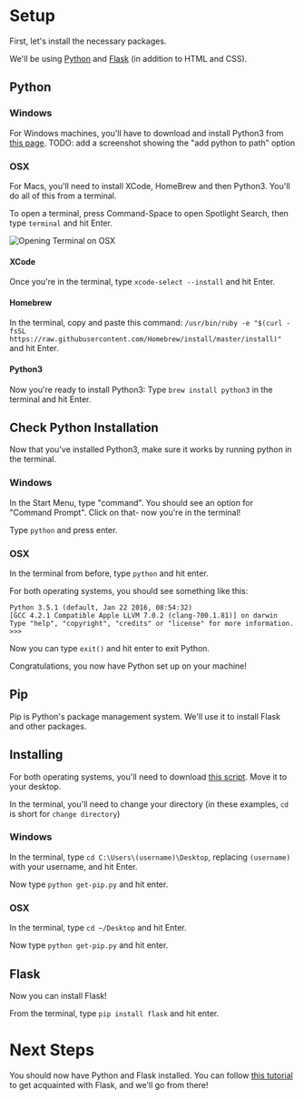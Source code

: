 # Setup
First, let's install the necessary packages.

We'll be using [Python](https://www.python.org) and [Flask](http://flask.pocoo.org/) (in addition to HTML and CSS).

## Python
### Windows
For Windows machines, you'll have to download and install Python3 from [this page](https://www.python.org/downloads/windows/).
TODO: add a screenshot showing the "add python to path" option
### OSX
For Macs, you'll need to install XCode, HomeBrew and then Python3. You'll do all of this from a terminal.

To open a terminal, press Command-Space to open Spotlight Search, then type `terminal` and hit Enter.

![Opening Terminal on OSX](https://github.com/tbcrozier/Ravenwood_My1stCode/wiki_files/open_terminal_osx.gif)

#### XCode
Once you're in the terminal, type `xcode-select --install` and hit Enter.

#### Homebrew
In the terminal, copy and paste this command: `/usr/bin/ruby -e "$(curl -fsSL https://raw.githubusercontent.com/Homebrew/install/master/install)"` and hit Enter.

#### Python3
Now you're ready to install Python3:
Type `brew install python3` in the terminal and hit Enter.

## Check Python Installation
Now that you've installed Python3, make sure it works by running python in the terminal.

### Windows
In the Start Menu, type "command". You should see an option for "Command Prompt". Click on that- now you're in the terminal!

Type `python` and press enter.

### OSX
In the terminal from before, type `python` and hit enter.


For both operating systems, you should see something like this:
```
Python 3.5.1 (default, Jan 22 2016, 08:54:32) 
[GCC 4.2.1 Compatible Apple LLVM 7.0.2 (clang-700.1.81)] on darwin
Type "help", "copyright", "credits" or "license" for more information.
>>> 
```

Now you can type `exit()` and hit enter to exit Python.

Congratulations, you now have Python set up on your machine!

## Pip
Pip is Python's package management system. We'll use it to install Flask and other packages.

## Installing
For both operating systems, you'll need to download [this script](https://bootstrap.pypa.io/get-pip.py). Move it to your desktop.

In the terminal, you'll need to change your directory (in these examples, `cd` is short for `change directory`)
### Windows
In the terminal, type `cd C:\Users\(username)\Desktop`, replacing `(username)` with your username, and hit Enter.

Now type `python get-pip.py` and hit enter.

### OSX
In the terminal, type `cd ~/Desktop` and hit Enter.

Now type `python get-pip.py` and hit enter.

## Flask
Now you can install Flask!

From the terminal, type `pip install flask` and hit enter.

# Next Steps
You should now have Python and Flask installed. You can follow [this tutorial](https://pythonspot.com/en/flask-web-app-with-python/) to get acquainted with Flask, and we'll go from there!
